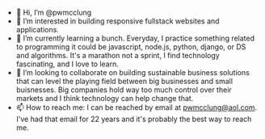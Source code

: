 - 👋 Hi, I’m @pwmcclung
- 👀 I’m interested in building responsive fullstack websites and applications.
- 🌱 I’m currently learning a bunch. Everyday, I practice something related to programming it could be javascript, node.js, python, django, or DS and algorithms. It's a marathon not a sprint, I find technology fascinating, and I love to learn.
- 💞️ I’m looking to collaborate on building sustainable business solutions that can level the playing field between big businesses and small  buisnesses. Big companies hold way too much control over their markets and I think technology can help change that.
- 📫 How to reach me: I can be reached by email at pwmcclung@aol.com. I've had that email for 22 years and it's probably the best way to reach me.

<!---
pwmcclung/pwmcclung is a ✨ special ✨ repository because its `README.md` (this file) appears on your GitHub profile.
You can click the Preview link to take a look at your changes.
--->
